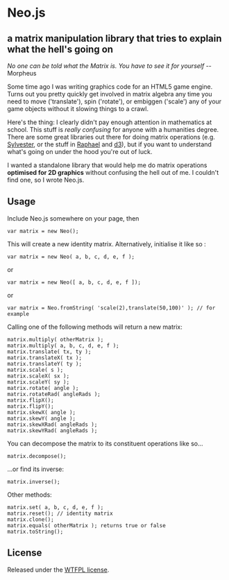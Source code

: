 Neo.js
======

a matrix manipulation library that tries to explain what the hell's going on
----------------------------------------------------------------------------

*No one can be told what the Matrix is. You have to see it for yourself* -- Morpheus


Some time ago I was writing graphics code for an HTML5 game engine. Turns out you pretty quickly get involved in matrix algebra any time you need to move ('translate'), spin ('rotate'), or embiggen ('scale') any of your game objects without it slowing things to a crawl.

Here's the thing: I clearly didn't pay enough attention in mathematics at school. This stuff is *really confusing* for anyone with a humanities degree. There are some great libraries out there for doing matrix operations (e.g. [Sylvester](http://sylvester.jcoglan.com/), or the stuff in [Raphael](https://github.com/DmitryBaranovskiy/raphael/) and [d3](https://github.com/mbostock/d3/)), but if you want to understand what's going on under the hood you're out of luck.

I wanted a standalone library that would help me do matrix operations **optimised for 2D graphics** without confusing the hell out of me. I couldn't find one, so I wrote Neo.js.


Usage
-----

Include Neo.js somewhere on your page, then

    var matrix = new Neo();

This will create a new identity matrix. Alternatively, initialise it like so :

    var matrix = new Neo( a, b, c, d, e, f );

or

    var matrix = new Neo([ a, b, c, d, e, f ]);

or

    var matrix = Neo.fromString( 'scale(2),translate(50,100)' ); // for example

Calling one of the following methods will return a new matrix:

    matrix.multiply( otherMatrix );
    matrix.multiply( a, b, c, d, e, f );
    matrix.translate( tx, ty );
    matrix.translateX( tx );
    matrix.translateY( ty );
    matrix.scale( s );
    matrix.scaleX( sx );
    matrix.scaleY( sy );
    matrix.rotate( angle );
    matrix.rotateRad( angleRads );
    matrix.flipX();
    matrix.flipY();
    matrix.skewX( angle );
    matrix.skewY( angle );
    matrix.skewXRad( angleRads );
    matrix.skewYRad( angleRads );


You can decompose the matrix to its constituent operations like so...

    matrix.decompose();

...or find its inverse:

    matrix.inverse();

Other methods:

    matrix.set( a, b, c, d, e, f );
    matrix.reset(); // identity matrix
    matrix.clone();
    matrix.equals( otherMatrix ); returns true or false
    matrix.toString();



License
-------

Released under the [WTFPL license](http://en.wikipedia.org/wiki/WTFPL).